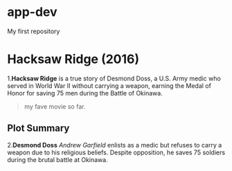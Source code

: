 # app-dev
My first repository
# Hacksaw Ridge (2016)

1.**Hacksaw Ridge** is a true story of Desmond Doss, a U.S. Army medic who served in World War II without carrying a weapon, earning the Medal of Honor for saving 75 men during the Battle of Okinawa.

>my fave movie so far.

## Plot Summary

2.**Desmond Doss** *Andrew Garfield* enlists as a medic but refuses to carry a weapon due to his religious beliefs. Despite opposition, he saves 75 soldiers during the brutal battle at Okinawa.

